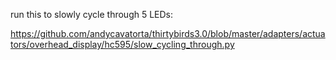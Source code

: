 
run this to slowly cycle through 5 LEDs:

https://github.com/andycavatorta/thirtybirds3.0/blob/master/adapters/actuators/overhead_display/hc595/slow_cycling_through.py



